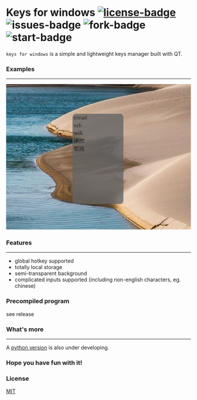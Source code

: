 # Keys for windows [![license-badge]][MIT-link] ![issues-badge] ![fork-badge] ![start-badge]



`keys for windows` is a simple and lightweight keys manager built with QT. 


### Examples
____
![image](https://github.com/xiaochuan-li/qt-keys-manager-for-windows/blob/master/screenshots/screenshot.png)


### Features
____
* global hotkey supported
* totally local storage
* semi-transparent background
* complicated inputs supported (including non-english characters, eg. chinese)

### Precompiled program
see release
### What's more
____
A [python version][python-link] is also under developing. 

### Hope you have fun with it!


### License
[MIT](https://github.com/xiaochuan-li/qt-keys-manager-for-windows/blob/master/LICENSE)

[python-link]: https://github.com/xiaochuan-li/keys
[MIT-link]:     https://github.com/xiaochuan-li/qt-keys-manager-for-windows/blob/master/LICENSE

[issues-badge]:     https://img.shields.io/github/issues/xiaochuan-li/qt-keys-manager-for-windows

[license-badge]:   https://img.shields.io/github/license/xiaochuan-li/qt-keys-manager-for-windows

[fork-badge]:   	https://img.shields.io/github/forks/xiaochuan-li/qt-keys-manager-for-windows

[start-badge]:      https://img.shields.io/github/stars/xiaochuan-li/qt-keys-manager-for-windows